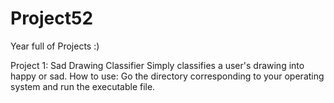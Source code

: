 # Project52
Year full of Projects :)

Project 1: Sad Drawing Classifier
Simply classifies a user's drawing into happy or sad.
How to use:
Go the directory corresponding to your operating system and run the executable file.
